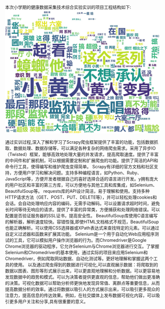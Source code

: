 本次小学期的健康数据采集技术综合实验实训的项目工程结构如下:
![词云图](https://github.com/Moment-jianjain/Spyder/blob/master/Expression2/Yutu.jpg)


通过实训过程,深入了解和学习了Scrapy爬虫框架提供了丰富的功能，包括数据抓取、数据处理、数据存储等，可以满足各种复杂的网络爬虫需求。采用了异步IO（Twisted）框架，能够高效地处理大量的并发请求，提高爬取速度。提供了丰富的中间件和扩展机制，可以根据需要定制和扩展爬虫的功能。提供了简洁的API和命令行工具，使得编写和维护爬虫变得简单。
Scrapy有详细的官方文档和社区支持，方便用户学习和解决问题。支持多种编程语言，如Python、Ruby、JavaScript等，方便开发者根据自己的喜好选择合适的语言进行开发。y拥有庞大的用户社区和丰富的第三方库，可以方便地与其他工具和库集成，如Selenium、BeautifulSoup等。
requests库的API设计简洁，易于理解和使用。支持多种HTTP请求方法（GET、POST、PUT、DELETE等），并可以轻松处理cookies和会话。会自动处理响应内容的编码，无需手动解码。可以设置请求超时时间，避免长时间等待无响应的请求。提供了丰富的异常类，方便捕获和处理网络错误。可以配置是否验证服务器的SSL证书，提高安全性。
BeautifulSoup库使用C语言编写的解析器，解析速度较快。容错性强,即使HTML文档格式不规范，BeautifulSoup也能正确解析。可以使用CSS选择器或XPath表达式来查找特定的元素。可以通过自定义过滤器和函数来扩展其功能。
Selenium是一个用于自动化Web应用程序测试的工具，它可以模拟用户操作浏览器的行为。而Chromedriver是Google Chrome浏览器的驱动程序，它允许Selenium与Chrome浏览器进行交互。了掌握Selenium和Chromedriver的基本使用，通过实际的项目来应用Selenium和Chromedriver，例如爬取网站数据、自动化测试等。更好地理解和掌握这两个工具的使用。
以及通过爬虫得到的数据进行可视化,可以直观展示数据：将爬取到的数据以图表、图形等形式展示出来，可以更直观地理解和分析数据。可以更容易地发现数据中的趋势和模式。可以为决策者提供更直观的信息，帮助他们做出更准确的决策。可视化数据可以帮助分析师更快地发现异常值、离群点等重要信息，从而提高数据分析的效率。通过将数据以吸引人的方式展示出来，可以吸引更多观众的注意力，提高信息的传达效果。例如，在社交媒体上发布数据可视化内容，可以吸引更多用户关注和分享,具有很重要的意义。

